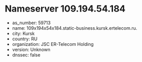 # Nameserver 109.194.54.184

* as_number: 59713
* name: 109x194x54x184.static-business.kursk.ertelecom.ru.
* city: Kursk
* country: RU
* organization: JSC ER-Telecom Holding
* version: Unknown
* dnssec: false
